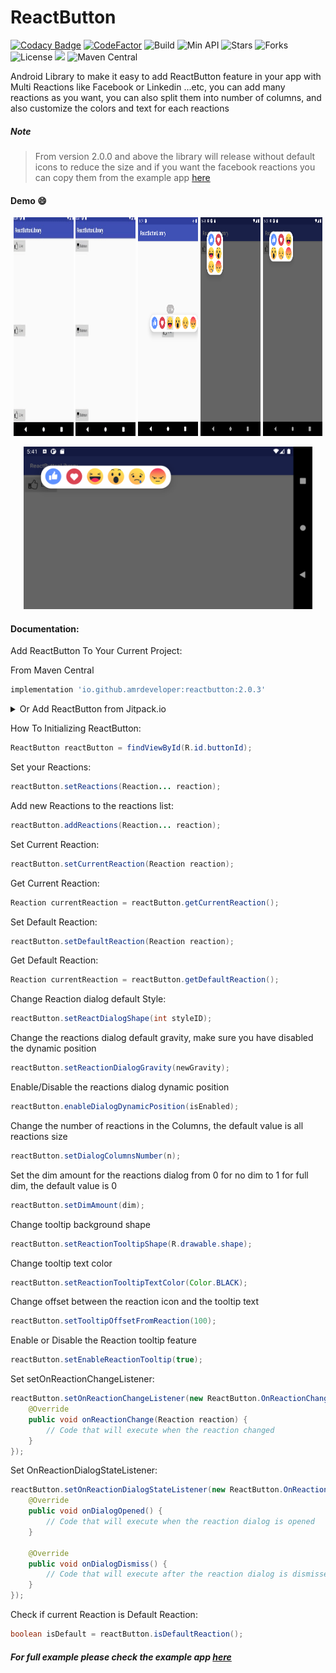 # ReactButton
[![Codacy Badge](https://api.codacy.com/project/badge/Grade/3d0f3616d9f544849b2b3190412833ab)](https://app.codacy.com/gh/AmrDeveloper/ReactButton?utm_source=github.com&utm_medium=referral&utm_content=AmrDeveloper/ReactButton&utm_campaign=Badge_Grade_Settings)
[![CodeFactor](https://www.codefactor.io/repository/github/amrdeveloper/reactbutton/badge)](https://www.codefactor.io/repository/github/amrdeveloper/reactbutton)
![Build](https://github.com/amrdeveloper/reactbutton/actions/workflows/build.yml/badge.svg)
![Min API](https://img.shields.io/badge/Api-%2B15-red.svg)
![Stars](https://img.shields.io/github/stars/AmrDeveloper/ReactButton.svg)
![Forks](https://img.shields.io/github/forks/AmrDeveloper/ReactButton.svg)
![License](https://img.shields.io/github/license/AmrDeveloper/ReactButton.svg)
[![](https://jitpack.io/v/AmrDeveloper/ReactButton.svg)](https://jitpack.io/#AmrDeveloper/ReactButton)
![Maven Central](https://img.shields.io/maven-central/v/io.github.amrdeveloper/reactbutton?color=green)

Android Library to make it easy to add ReactButton feature in your app with Multi Reactions like Facebook or Linkedin ...etc, you can add many reactions as you want, you can also split them into number of columns, and also customize the colors and text for each reactions

##### Note
> From version 2.0.0 and above the library will release without default icons to reduce the size and if you want the facebook reactions you can copy them from the example app [here](https://github.com/AmrDeveloper/ReactButton/tree/master/app)

#### Demo :smile:

<p align="center">
<img src="/media/facebook_reacts_demo.gif" height="350px" width="19%"> <img src="/media/dc_reacts_demo.gif" height="350px" width="19%"> <img src="/media/facebook_reacts_portal.png" height="350px" width="19%"> <img src="/media/facebook_reacts_2c.png" height="350px" width="19%"> <img src="/media/facebook_reacts_3c.png" height="350px" width="19%">
</p>
  
<p align="center">
<img src="/media/facebook_reacts_landscape.png" height="260px">
</p>

#### Documentation:

Add ReactButton To Your Current Project:

From Maven Central
```gradle
implementation 'io.github.amrdeveloper:reactbutton:2.0.3'
```
<details>
  <summary>Or Add ReactButton from Jitpack.io</summary>
  
  Add it in your root build.gradle at the end of repositories
  
  ```gradle
  allprojects {
      repositories {
           maven { url 'https://jitpack.io' }
      }
  }
```
             
  Add the dependency      

  ```gradle
  implementation 'com.github.AmrDeveloper:ReactButton:2.0.3'
  ```
</details>

How To Initializing ReactButton:

```java
ReactButton reactButton = findViewById(R.id.buttonId);
```

Set your Reactions:

```java
reactButton.setReactions(Reaction... reaction);
```

Add new Reactions to the reactions list:

```java
reactButton.addReactions(Reaction... reaction);
```

Set Current Reaction:

```java
reactButton.setCurrentReaction(Reaction reaction);
```

Get Current Reaction:

```java
Reaction currentReaction = reactButton.getCurrentReaction();
```

Set Default Reaction:

```java
reactButton.setDefaultReaction(Reaction reaction);
```

Get Default Reaction:

```java
Reaction currentReaction = reactButton.getDefaultReaction();
```

Change Reaction dialog default Style:
```java
reactButton.setReactDialogShape(int styleID);
``` 

Change the reactions dialog default gravity, make sure you have disabled the dynamic position
```java
reactButton.setReactionDialogGravity(newGravity);
```

Enable/Disable the reactions dialog dynamic position
```java
reactButton.enableDialogDynamicPosition(isEnabled);
```

Change the number of reactions in the Columns, the default value is all reactions size
```java
reactButton.setDialogColumnsNumber(n);
```

Set the dim amount for the reactions dialog from 0 for no dim to 1 for full dim, the default value is 0
```java
reactButton.setDimAmount(dim);
```

Change tooltip background shape
```java
reactButton.setReactionTooltipShape(R.drawable.shape);
```

Change tooltip text color
```java
reactButton.setReactionTooltipTextColor(Color.BLACK);
```

Change offset between the reaction icon and the tooltip text
```java
reactButton.setTooltipOffsetFromReaction(100);
```

Enable or Disable the Reaction tooltip feature
```java
reactButton.setEnableReactionTooltip(true);
```

Set setOnReactionChangeListener:

```java
reactButton.setOnReactionChangeListener(new ReactButton.OnReactionChangeListener() {
    @Override
    public void onReactionChange(Reaction reaction) {
        // Code that will execute when the reaction changed
    }
});
 ```

Set OnReactionDialogStateListener:

```java
reactButton.setOnReactionDialogStateListener(new ReactButton.OnReactionDialogStateListener() {
    @Override
    public void onDialogOpened() {
        // Code that will execute when the reaction dialog is opened
    }

    @Override
    public void onDialogDismiss() {
        // Code that will execute after the reaction dialog is dismissed
    }
});
```

Check if current Reaction is Default Reaction:
```java
boolean isDefault = reactButton.isDefaultReaction();
``` 

##### For full example please check the example app [here](https://github.com/AmrDeveloper/ReactButton/tree/master/app)
